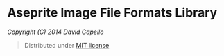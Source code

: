 # Aseprite Image File Formats Library
*Copyright (C) 2014 David Capello*

> Distributed under [MIT license](LICENSE.txt)
